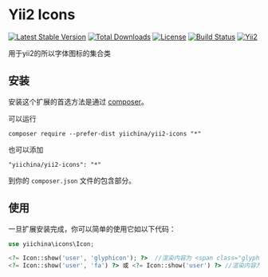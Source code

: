 Yii2 Icons
==========

[![Latest Stable Version](https://poser.pugx.org/yiichina/yii2-icons/v/stable.png)](https://packagist.org/packages/yiichina/yii2-icons)
[![Total Downloads](https://poser.pugx.org/yiichina/yii2-icons/downloads.png)](https://packagist.org/packages/yiichina/yii2-icons)
[![License](https://poser.pugx.org/yiichina/yii2-icons/license)](https://packagist.org/packages/yiichina/yii2-icons)
[![Build Status](https://img.shields.io/travis/yiichina/yii2-icons.svg)](http://travis-ci.org/yiichina/yii2-icons)
[![Yii2](https://img.shields.io/badge/Powered_by-Yii_Framework-green.svg?style=flat)](http://www.yiiframework.com/)

用于yii2的所以字体图标的集合类

安装
----

安装这个扩展的首选方法是通过 [composer](http://getcomposer.org/download/)。

可以运行

```
composer require --prefer-dist yiichina/yii2-icons "*"
```

也可以添加

```
"yiichina/yii2-icons": "*"
```

到你的 `composer.json` 文件的包含部分。


使用
-----

一旦扩展安装完成，你可以简单的使用它如以下代码：

```php
use yiichina\icons\Icon;

<?= Icon::show('user', 'glyphicon'); ?>  //渲染内容为 <span class="glyphicon glyphicon-user"></span>
<?= Icon::show('user', 'fa') ?> 或 <?= Icon::show('user') ?> //渲染内容为 <i class="fa fa-user"></i>
```
